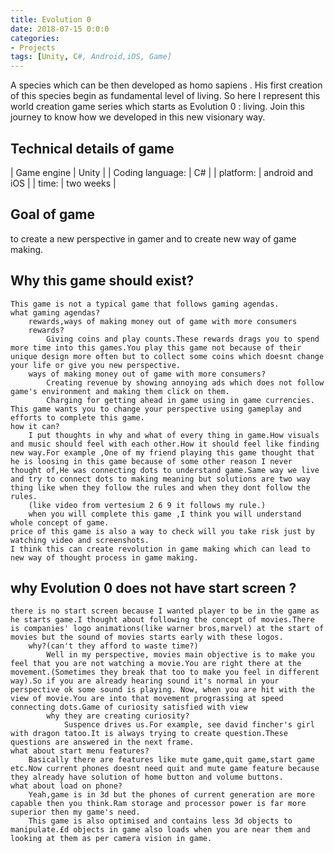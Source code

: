 ```yaml
---
title: Evolution 0
date: 2018-07-15 0:0:0
categories:
- Projects
tags: [Unity, C#, Android,iOS, Game]
---
```


A species which can be then developed as homo sapiens . His first creation of this species begin as fundamental level of living. So here I represent this world creation game series which starts as Evolution 0 : living. Join this journey to know how we developed in this new visionary way.


## Technical details of game

| Game engine | Unity |
| Coding language: | C# |
| platform: | android and iOS |
| time: | two weeks |

## Goal of game

to create a new perspective in gamer and to create new way of game making.

## Why this game should exist?

	This game is not a typical game that follows gaming agendas.
	what gaming agendas?
		rewards,ways of making money out of game with more consumers
		rewards?
			Giving coins and play counts.These rewards drags you to spend more time into this games.You play this game not because of their unique design more often but to collect some coins which doesnt change your life or give you new perspective.
		ways of making money out of game with more consumers?
			Creating revenue by showing annoying ads which does not follow game's environment and making them click on them.
			Charging for getting ahead in game using in game currencies.
	This game wants you to change your perspective using gameplay and efforts to complete this game.
	how it can?
		I put thoughts in why and what of every thing in game.How visuals and music should feel with each other.How it should feel like finding new way.For example ,One of my friend playing this game thought that he is loosing in this game because of some other reason I never thought of,He was connecting dots to understand game.Same way we live and try to connect dots to making meaning but solutions are two way thing like when they follow the rules and when they dont follow the rules.
		(like video from vertesium 2 6 9 it follows my rule.)
		when you will complete this game ,I think you will understand whole concept of game.
	price of this game is also a way to check will you take risk just by watching video and screenshots.
	I think this can create revolution in game making which can lead to new way of thought process in game making.
	
## why Evolution 0 does not have start screen ?

	there is no start screen because I wanted player to be in the game as he starts game.I thought about following the concept of movies.There is companies' logo animations(like warner bros,marvel) at the start of movies but the sound of movies starts early with these logos.
		why?(can't they afford to waste time?)
			Well in my perspective, movies main objective is to make you feel that you are not watching a movie.You are right there at the movement.(Sometimes they break that too to make you feel in different way).So if you are already hearing sound it's normal in your perspective ok some sound is playing. Now, when you are hit with the view of movie.You are into that movement prograssing at speed connecting dots.Game of curiosity satisfied with view
			why they are creating curiosity?
				Suspence drives us.For example, see david fincher's girl with dragon tatoo.It is always trying to create question.These questions are answered in the next frame.
	what about start menu features?
		Basically there are features like mute game,quit game,start game etc.Now current phones doesnt need quit and mute game feature because they already have solution of home button and volume buttons.
	what about load on phone?
		Yeah,game is in 3d but the phones of current generation are more capable then you think.Ram storage and processor power is far more superior then my game's need.
		This game is also optimised and contains less 3d objects to manipulate.£d objects in game also loads when you are near them and looking at them as per camera vision in game.